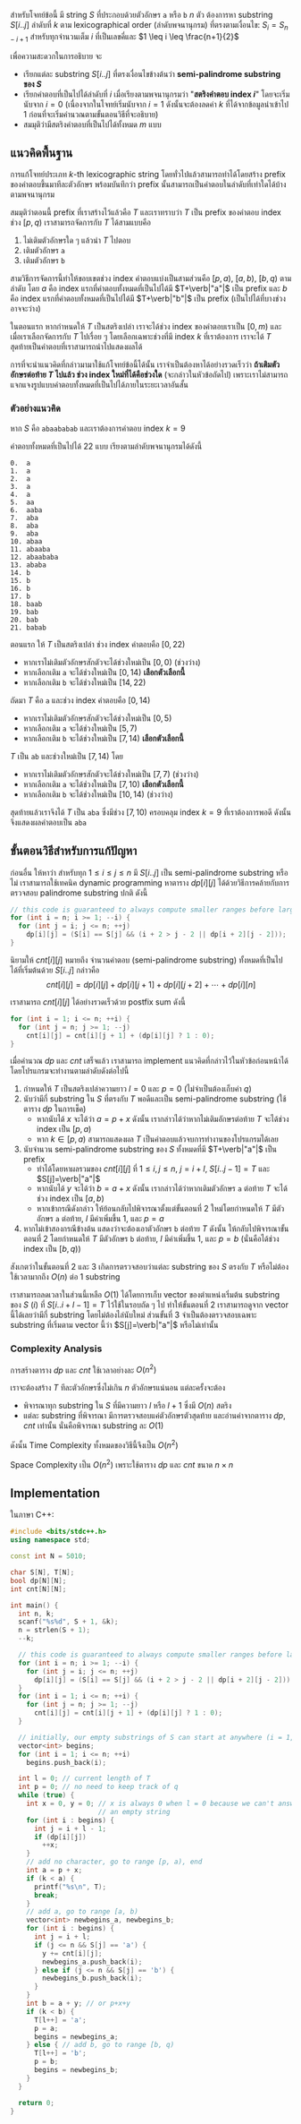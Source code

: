 สำหรับโจทย์ข้อนี้ มี string $S$ ที่ประกอบด้วยตัวอักษร `a` หรือ `b` $n$ ตัว ต้องการหา substring $S[i..j]$ ลำดับที่ $k$ ตาม lexicographical order (ลำดับพจนานุกรม) ที่ตรงตามเงื่อนไข: $S_i = S_{n-i+1}$ สำหรับทุกจำนวนเต็ม $i$ ที่เป็นเลขคี่และ $1 \leq i \leq \frac{n+1}{2}$

เพื่อความสะดวกในการอธิบาย จะ
- เรียกแต่ละ substring $S[i..j]$ ที่ตรงเงื่อนไขข้างต้นว่า **semi-palindrome substring ของ $S$**
- เรียกคำตอบที่เป็นไปได้ลำดับที่ $i$ เมื่อเรียงตามพจนานุกรมว่า "**สตริงคำตอบ index $i$**" โดยจะเริ่มนับจาก $i=0$ (เนื่องจากในโจทย์เริ่มนับจาก $i=1$ ดังนั้นจะต้องลดค่า $k$ ที่ได้จากข้อมูลนำเข้าไป $1$ ก่อนที่จะเริ่มคำนวณตามขั้นตอนวิธีที่จะอธิบาย)
- สมมุติว่ามีสตริงคำตอบที่เป็นไปได้ทั้งหมด $m$ แบบ

## แนวคิดพื้นฐาน

การแก้โจทย์ประเภท $k$-th lexicographic string โดยทั่วไปแล้วสามารถทำได้โดยสร้าง prefix ของคำตอบขึ้นมาทีละตัวอักษร พร้อมบันทึกว่า prefix นั้นสามารถเป็นคำตอบในลำดับที่เท่าใดได้บ้างตามพจนานุกรม

สมมุติว่าตอนนี้ prefix ที่เราสร้างไว้แล้วคือ $T$ และเราทราบว่า $T$ เป็น prefix ของคำตอบ index ช่วง $[p,q)$ เราสามารถจัดการกับ $T$ ได้สามแบบคือ
1. ไม่เติมตัวอักษรใด ๆ แล้วนำ $T$ ไปตอบ
2. เติมตัวอักษร `a`
3. เติมตัวอักษร `b`

สามวิธีการจัดการนี้ทำให้ขอบเขตช่วง index คำตอบแบ่งเป็นสามส่วนคือ $[p,a)$, $[a,b)$, $[b,q)$ ตามลำดับ โดย $a$ คือ index แรกที่คำตอบทั้งหมดที่เป็นไปได้มี $T+\verb|"a"|$ เป็น prefix และ $b$ คือ index แรกที่คำตอบทั้งหมดที่เป็นไปได้มี $T+\verb|"b"|$ เป็น prefix (เป็นไปได้ที่บางช่วงอาจจะว่าง)

ในตอนแรก หากกำหนดให้ $T$ เป็นสตริงเปล่า เราจะได้ช่วง index ของคำตอบเราเป็น $[0,m)$ และเมื่อเราเลือกจัดการกับ $T$ ไปเรื่อย ๆ โดยเลือกเฉพาะช่วงที่มี index $k$ ที่เราต้องการ เราจะได้ $T$ สุดท้ายเป็นคำตอบที่เราสามารถนำไปแสดงผลได้

การที่จะนำแนวคิดที่กล่าวมามาใช้แก้โจทย์ข้อนี้ได้นั้น เราจำเป็นต้องหาได้อย่างรวดเร็วว่า **ถ้าเติมตัวอักษรต่อท้าย $T$ ไปแล้ว ช่วง index ใหม่ที่ได้คือช่วงใด** (จะกล่าวในหัวข้อถัดไป) เพราะเราไม่สามารถแจกแจงรูปแบบคำตอบทั้งหมดที่เป็นไปได้ภายในระยะเวลาอันสั้น

### ตัวอย่างแนวคิด

หาก $S$ คือ `abaababab` และเราต้องการคำตอบ index $k=9$

คำตอบทั้งหมดที่เป็นไปได้ $22$ แบบ เรียงตามลำดับพจนานุกรมได้ดังนี้
```
0.  a        
1.  a        
2.  a        
3.  a        
4.  a        
5.  aa       
6.  aaba     
7.  aba      
8.  aba      
9.  aba      
10. abaa    
11. abaaba  
12. abaababa
13. ababa   
14. b
15. b
16. b
17. b
18. baab
19. bab
20. bab
21. babab
```
ตอนแรก ให้ $T$ เป็นสตริงเปล่า ช่วง index คำตอบคือ $[0,22)$
- หากเราไม่เติมตัวอักษรสักตัวจะได้ช่วงใหม่เป็น $[0,0)$ (ช่วงว่าง)
- หากเลือกเติม `a` จะได้ช่วงใหม่เป็น $[0,14)$ **เลือกตัวเลือกนี้**
- หากเลือกเติม `b` จะได้ช่วงใหม่เป็น $[14,22)$

ถัดมา $T$ คือ `a` และช่วง index คำตอบคือ $[0,14)$
- หากเราไม่เติมตัวอักษรสักตัวจะได้ช่วงใหม่เป็น $[0,5)$
- หากเลือกเติม `a` จะได้ช่วงใหม่เป็น $[5,7)$
- หากเลือกเติม `b` จะได้ช่วงใหม่เป็น $[7,14)$ **เลือกตัวเลือกนี้**

$T$ เป็น `ab` และช่วงใหม่เป็น $[7,14)$ โดย
- หากเราไม่เติมตัวอักษรสักตัวจะได้ช่วงใหม่เป็น $[7,7)$ (ช่วงว่าง)
- หากเลือกเติม `a` จะได้ช่วงใหม่เป็น $[7,10)$ **เลือกตัวเลือกนี้**
- หากเลือกเติม `b` จะได้ช่วงใหม่เป็น $[10,14)$ (ช่วงว่าง)

สุดท้ายแล้วเราจึงได้ $T$ เป็น `aba` ซึ่งมีช่วง $[7,10)$ ครอบคลุม index $k=9$ ที่เราต้องการพอดี ดังนั้นจึงแสดงผลคำตอบเป็น `aba`

## ขั้นตอนวิธีสำหรับการแก้ปัญหา

ก่อนอื่น ให้หาว่า สำหรับทุก $1 \leq i \leq j \leq n$ มี $S[i..j]$  เป็น semi-palindrome substring หรือไม่ เราสามารถใช้เทคนิค dynamic programming หาตาราง $dp[i][j]$ ได้ด้วยวิธีการคล้ายกับการตรวจสอบ palindrome substring ปกติ ดังนี้

```cpp
// this code is guaranteed to always compute smaller ranges before larger ones
for (int i = n; i >= 1; --i) {
  for (int j = i; j <= n; ++j)
    dp[i][j] = (S[i] == S[j] && (i + 2 > j - 2 || dp[i + 2][j - 2]));
}
```

นิยามให้ $cnt[i][j]$ หมายถึง จำนวนคำตอบ (semi-palindrome substring) ทั้งหมดที่เป็นไปได้ที่เริ่มต้นด้วย $S[i..j]$ กล่าวคือ $$cnt[i][j] = dp[i][j]+dp[i][j+1]+dp[i][j+2]+\cdots+dp[i][n]$$

เราสามารถ $cnt[i][j]$ ได้อย่างรวดเร็วด้วย postfix sum ดังนี้

```cpp
for (int i = 1; i <= n; ++i) {
  for (int j = n; j >= 1; --j)
    cnt[i][j] = cnt[i][j + 1] + (dp[i][j] ? 1 : 0);
}
```

เมื่อคำนวณ $dp$ และ $cnt$ เสร็จแล้ว เราสามารถ implement แนวคิดที่กล่าวไว้ในหัวข้อก่อนหน้าได้ โดยโปรแกรมจะทำงานตามลำดับดังต่อไปนี้

1. กำหนดให้ $T$ เป็นสตริงเปล่าความยาว $l=0$ และ $p=0$ (ไม่จำเป็นต้องเก็บค่า $q$)
2. นับว่ามีกี่ substring ใน $S$ ที่ตรงกับ $T$ พอดีและเป็น semi-palindrome substring (ใช้ตาราง $dp$ ในการเช็ค)
    - หากนับได้ $x$ จะได้ว่า $a=p+x$ ดังนั้น เรากล่าวได้ว่าหากไม่เติมอักษรต่อท้าย $T$ จะได้ช่วง index เป็น $[p,a)$
    - หาก $k \in [p,a)$ สามารถแสดงผล $T$ เป็นคำตอบแล้วจบการทำงานของโปรแกรมได้เลย
4. นับจำนวน semi-palindrome substring ของ $S$ ทั้งหมดที่มี $T+\verb|"a"|$ เป็น prefix
    - ทำได้โดยหาผลรวมของ $cnt[i][j]$ ที่ $1 \leq i, j \leq n$, $j = i+l$, $S[i..j-1] = T$ และ $S[j]=\verb|"a"|$ 
    - หากนับได้ $y$ จะได้ว่า $b=a+x$ ดังนั้น เรากล่าวได้ว่าหากเติมตัวอักษร `a` ต่อท้าย $T$ จะได้ช่วง index เป็น $[a,b)$
    - หากเข้ากรณีดังกล่าว ให้ย้อนกลับไปพิจารณาตั้งแต่ขั้นตอนที่ 2 ใหม่โดยกำหนดให้ $T$ มีตัวอักษร `a` ต่อท้าย, $l$ มีค่าเพิ่มขึ้น 1, และ $p = a$
5. หากไม่เข้าสองกรณีข้างต้น แสดงว่าจะต้องเอาตัวอักษร `b` ต่อท้าย $T$ ดังนั้น ให้กลับไปพิจารณาขั้นตอนที่ 2 โดยกำหนดให้ $T$ มีตัวอักษร `b` ต่อท้าย, $l$ มีค่าเพิ่มขึ้น 1, และ $p = b$ (นั่นคือได้ช่วง index เป็น $[b,q)$)

สังเกตว่าในขั้นตอนที่ 2 และ 3 เกิดการตรวจสอบว่าแต่ละ substring ของ $S$ ตรงกับ $T$ หรือไม่ต้องใช้เวลามากถึง $O(n)$ ต่อ 1 substring

เราสามารถลดเวลาในส่วนนี้เหลือ $O(1)$ ได้โดยการเก็บ vector ของตำแหน่งเริ่มต้น substring ของ $S$ ($i$) ที่ $S[i..i+l-1] = T$ ไว้ใช้ในรอบถัด ๆ ไป ทำให้ขั้นตอนที่ 2 เราสามารถดูจาก vector นี้ได้เลยว่ามีกี่ substring โดยไม่ต้องไล่นับใหม่ ส่วนขั้นที่ 3 จำเป็นต้องตรวจสอบเฉพาะ substring ที่เริ่มตาม vector นี้ว่า $S[j]=\verb|"a"|$ หรือไม่เท่านั้น

### Complexity Analysis

การสร้างตาราง $dp$ และ $cnt$ ใช้เวลาอย่างละ $O(n^2)$

เราจะต้องสร้าง $T$ ทีละตัวอักษรซึ่งไม่เกิน $n$ ตัวอักษรแน่นอน แต่ละครั้งจะต้อง
- พิจารณาทุก substring ใน $S$ ที่มีความยาว $l$ หรือ $l+1$ ซึ่งมี $O(n)$ สตริง
- แต่ละ substring ที่พิจารณา มีการตรวจสอบแค่ตัวอักษรตัวสุดท้าย และอ่านค่าจากตาราง $dp$, $cnt$ เท่านั้น นั่นคือพิจารณา substring ละ $O(1)$

ดังนั้น Time Complexity ทั้งหมดของวิธีนี้จึงเป็น $O(n^2)$

Space Complexity เป็น $O(n^2)$ เพราะใช้ตาราง $dp$ และ $cnt$ ขนาด $n \times n$

## Implementation

ในภาษา C++:
```cpp
#include <bits/stdc++.h>
using namespace std;

const int N = 5010;

char S[N], T[N];
bool dp[N][N];
int cnt[N][N];

int main() {
  int n, k;
  scanf("%s%d", S + 1, &k);
  n = strlen(S + 1);
  --k;

  // this code is guaranteed to always compute smaller ranges before larger ones
  for (int i = n; i >= 1; --i) {
    for (int j = i; j <= n; ++j)
      dp[i][j] = (S[i] == S[j] && (i + 2 > j - 2 || dp[i + 2][j - 2]));
  }
  for (int i = 1; i <= n; ++i) {
    for (int j = n; j >= 1; --j)
      cnt[i][j] = cnt[i][j + 1] + (dp[i][j] ? 1 : 0);
  }

  // initially, our empty substrings of S can start at anywhere (i = 1,2,..,n)
  vector<int> begins;
  for (int i = 1; i <= n; ++i)
    begins.push_back(i);

  int l = 0; // current length of T
  int p = 0; // no need to keep track of q
  while (true) {
    int x = 0, y = 0; // x is always 0 when l = 0 because we can't answer with
                      // an empty string
    for (int i : begins) {
      int j = i + l - 1;
      if (dp[i][j])
        ++x;
    }
    // add no character, go to range [p, a), end
    int a = p + x;
    if (k < a) {
      printf("%s\n", T);
      break;
    }
    // add a, go to range [a, b)
    vector<int> newbegins_a, newbegins_b;
    for (int i : begins) {
      int j = i + l;
      if (j <= n && S[j] == 'a') {
        y += cnt[i][j];
        newbegins_a.push_back(i);
      } else if (j <= n && S[j] == 'b') {
        newbegins_b.push_back(i);
      }
    }
    int b = a + y; // or p+x+y
    if (k < b) {
      T[l++] = 'a';
      p = a;
      begins = newbegins_a;
    } else { // add b, go to range [b, q)
      T[l++] = 'b';
      p = b;
      begins = newbegins_b;
    }
  }

  return 0;
}
```
